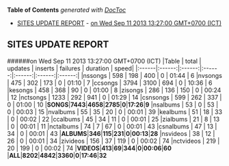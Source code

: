 **Table of Contents**  *generated with [DocToc](http://doctoc.herokuapp.com/)*

- [SITES UPDATE REPORT](#sites-update-report)
				- [on Wed Sep 11 2013 13:27:00 GMT+0700 (ICT)](#on-wed-sep-11-2013-132700-gmt+0700-ict)

## SITES UPDATE REPORT

######on Wed Sep 11 2013 13:27:00 GMT+0700 (ICT)
|Table | total | updates | inserts | failures | duration | speed|
|:------|:------:|:------:|:------:|:------:|:------:|:------:|
|nssongs | 598 | 198 | 400 | 0 | 01:44 | 6
|nvsongs | 475 | 302 | 173 | 0 | 01:10 | 7
|ccsongs | 3794 | 3100 | 694 | 0 | 10:36 | 6
|kesongs | 458 | 368 | 90 | 0 | 01:00 | 8
|zisongs | 286 | 136 | 150 | 0 | 00:24 | 12
|nctsongs | 1233 | 292 | 941 | 0 | 01:29 | 14
|csnsongs | 599 | 262 | 337 | 0 | 01:00 | 10
|**SONGS**|**7443**|**4658**|**2785**|**0**|**17:26**|**9**
|nsalbums | 53 | 0 | 53 | 0 | 00:03 | 15
|nvalbums | 55 | 35 | 20 | 0 | 00:01 | 39
|kealbums | 51 | 18 | 33 | 0 | 00:02 | 22
|ccalbums | 45 | 34 | 11 | 0 | 00:01 | 25
|zialbums | 21 | 8 | 13 | 0 | 00:01 | 11
|nctalbums | 74 | 7 | 67 | 0 | 00:01 | 43
|csnalbums | 47 | 13 | 34 | 0 | 00:01 | 43
|**ALBUMS**|**346**|**115**|**231**|**0**|**00:13**|**28**
|nsvideos | 38 | 12 | 26 | 0 | 00:01 | 34
|zivideos | 156 | 37 | 119 | 0 | 00:02 | 74
|nctvideos | 219 | 20 | 199 | 0 | 00:02 | 74
|**VIDEOS**|**413**|**69**|**344**|**0**|**00:06**|**60**
|**ALL**|**8202**|**4842**|**3360**|**0**|**17:46**|**32**

